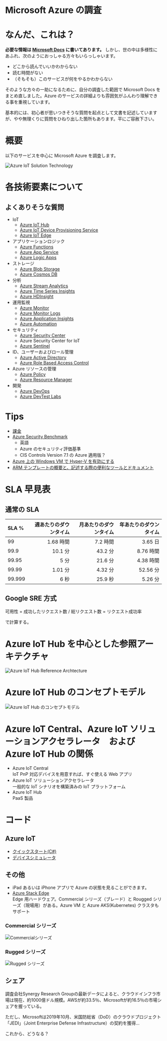 # Microsoft Azure の調査

<!--
<a rel="license" href="http://creativecommons.org/licenses/by-sa/4.0/"><img alt="クリエイティブ・コモンズ・ライセンス" style="border-width:0" src="https://i.creativecommons.org/l/by-sa/4.0/88x31.png" /></a><br /><span xmlns:cc="http://creativecommons.org/ns#" property="cc:attributionName">0x6797(mokumoku)</span> 作『<span xmlns:dct="http://purl.org/dc/terms/" href="http://purl.org/dc/dcmitype/Text" property="dct:title" rel="dct:type">microsoft-azure-research</span>』は<a rel="license" href="http://creativecommons.org/licenses/by-sa/4.0/">クリエイティブ・コモンズ 表示 - 継承 4.0 国際 ライセンス</a>で提供されています。
-->

# なんだ、これは？

**必要な情報は [Microsoft Docs](https://docs.microsoft.com/ja-jp/azure/) に書いてあります。** しかし、世の中は多様性にあふれ、次のようにおっしゃる方々もいらっしゃいます。

- どこから読んでいいかわからない
- 読む時間がない
- （そもそも）このサービスが何をやるかわからない

そのような方々の一助になるために、自分の調査した範囲で Microsoft Docs をまとめ直しました。Azure のサービスの詳細よりも雰囲気がふんわり理解できる事を重視しています。

基本的には、初心者が思いつきそうな質問を起点として文書を記述していますが、やや無理くりに質問をひねり出した箇所もあります。平にご容赦下さい。

# 概要

以下のサービスを中心に Microsoft Azure を調査します。

![Azure IoT Solution Technology](paas-saas-technologies-solutions.png)

# 各技術要素について

## よくありそうな質問

- IoT
    - [Azure IoT Hub](iot-hub/00-FAQ.md)
    - [Azure IoT Device Provisioning Service](iot-hub-device-provisioning-service/00-FAQ.md)
    - [Azure IoT Edge](iot-edge/00-FAQ.md)
- アプリケーションロジック
    - [Azure Functions](functions/00-FAQ.md)
    - [Azure App Service](app-service/00-FAQ.md)
    - [Azure Logic Apps](logic-apps/00-FAQ.md)
- ストレージ
    - [Azure Blob Storage](blob-storage/00-FAQ.md)
    - [Azure Cosmos DB](cosmos-db/00-FAQ.md)
- 分析
    - [Azure Stream Analytics](stream-analytics/00-FAQ.md)
    - [Azure Time Series Insights](time-series-insights/00-FAQ.md)
    - [Azure HDInsight](hd-insight/00-FAQ.md)
- 運用監視
    - [Azure Monitor](monitor/00-FAQ.md)
    - [Azure Monitor Logs](log-analytics/00-FAQ.md)
    - [Azure Application Insights](application-insights/00-FAQ.md)
    - [Azure Automation](automation/00-FAQ.md)
- セキュリティ
    - [Azure Security Center](security-center/00-FAQ.md)
    - Azure Security Center for IoT
    - [Azure Sentinel](sentinel/00-FAQ.md)
- ID、ユーザーおよびロール管理
    - [Azure Active Directory](azure-ad/00-FAQ.md)
    - [Azure Role Based Access Control](rbac/00-FAQ.md)
- Azure リソースの管理
    - [Azure Policy](azure-policy/00-FAQ.md)
    - [Azure Resource Manager](resource-manager/00-FAQ.md)
- 開発
    - [Azure DevOps](devops/01-Documents.md)
    - [Azure DevTest Labs](devtest-labs/00-FAQ.md)

# Tips

- [課金](subscription/01-tips.md)
- [Azure Security Benchmark](https://docs.microsoft.com/en-us/azure/security/benchmarks/introduction)
    - 英語
    - Azure のセキュリティ評価基準
    - CIS Controls Version 7.1 の Azure 適用版？
- [Azure 上の Windows VM で Hyper-V を有効にする](https://docs.microsoft.com/ja-jp/azure/virtual-machines/windows/nested-virtualization)
- [ARM テンプレートの概要と、記述する際の便利なツールとドキュメント](resource-manager/01-ARMTemplate-Tips.md)

# SLA 早見表

## 通常の SLA

| SLA %	| 週あたりのダウンタイム | 月あたりのダウンタイム | 年あたりのダウンタイム |
| :----- | ------------: | ----------: | ------------: |
| 99 | 1.68 時間 | 7.2 時間 | 3.65 日 |
| 99.9 | 10.1 分 | 43.2 分 | 8.76 時間 |
| 99.95 | 5 分 | 21.6 分 | 4.38 時間 |
| 99.99 | 1.01 分 | 4.32 分 | 52.56 分 |
| 99.999 | 6 秒 | 25.9 秒 | 5.26 分 |

## Google SRE 方式

可用性 = 成功したリクエスト数 / 総リクエスト数 = リクエスト成功率

で計算する。

# Azure IoT Hub を中心とした参照アーキテクチャ

![Azure IoT Hub Reference Archtecture](iot.png)

# Azure IoT Hub のコンセプトモデル

![Azure IoT Hub のコンセプトモデル](azure-iot-hub-concept-model.vpd.png)

# Azure IoT Central、Azure IoT ソリューションアクセラレータ　および Azure IoT Hub の関係

- Azure IoT Central <br />IoT PnP 対応デバイスを用意すれば、すぐ使える Web アプリ
- Azure IoT ソリューションアクセラレータ<br />一般的な IoT シナリオを構築済みの IoT プラットフォーム
- Azure IoT Hub <br />PaaS 製品

# コード

## Azure IoT

- [クイックスタート(C#)](http://158.201.117.62/gitbucket/p0075317/azure-iot-samples-csharp-master)
- [デバイスシミュレータ](http://158.201.117.62/gitbucket/p0075317/device-simulation-dotnet)

## その他

- iPad あるいは iPhone アプリで Azure の状態を見ることができます。
- [Azure Stack Edge](https://azure.microsoft.com/ja-jp/services/databox/edge/)<br />Edge 用ハードウェア。Commercial シリーズ（ブレード）と Rougged シリーズ（現場用）がある。Azure VM と Azure AKS(Kubernetes) クラスタもサポート

### Commercial シリーズ

![Commercialシリーズ](commercial.png)

### Rugged シリーズ

![Rugged シリーズ](rugged.png)

## シェア

調査会社Synergy Research Groupの最新データによると、クラウドインフラ市場は現在、約1000億ドル規模。AWSが約33.5％、Microsoftが約16.5％の市場シェアを握っている。

ただし、Microsoftは2019年10月、米国防総省（DoD）のクラウドプロジェクト「JEDI」（Joint Enterprise Defense Infrastructure）の契約を獲得…

これから、どうなる？